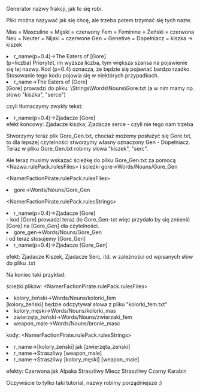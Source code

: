 Generator nazwy frakcji, jak to się robi.

Pliki można nazywać jak się chcę, ale trzeba potem trzymać się tych nazw.

Mas = Masculine = Męski      = czerwony
Fem = Feminine  = Żeński     = czerwona
Neu = Neuter    = Nijaki     = czerwone
Gen = Genetive  = Dopełniacz = kiszka -> kiszek

<li>r_name(p=0.4)->The Eaters of [Gore]</li>
(p=liczba)   Priorytet, im wyższa liczba, tym większa szansa na pojawienie się tej nazwy. Kod (p=0.4) oznacza, że będzie się pojawiać bardzo rzadko. Stosowanie tego kodu pojawia się w niektórych przypadkach.


<li>r_name->The Eaters of [Gore]</li>
[Gore] prowadzi do pliku: \Strings\Words\Nouns\Gore.txt   (a w  nim mamy  np. słowo "kiszka", "serce")

czyli tłumaczymy zwykły tekst:
<li>r_name(p=0.4)->Zjadacze [Gore]</li>
efekt końcowy: Zjadacze kiszka, Zjadacze serce - czyli nie tego nam trzeba


Stworzymy teraz plik Gore_Gen.txt, chociaż możemy posłużyć się Gore.txt, to dla lepszej czytelności stworzymy własny oznaczony Gen - Dopełniacz. 
Teraz w pliku Gore_Gen.txt robimy słowa "kiszek", "serc".

Ale teraz musimy wskazać ścieżkę do pliku Gore_Gen.txt  za pomocą  <Nazwa.rulePack.rulesFiles> i ścieżki  gore->Words/Nouns/Gore_Gen

<NamerFactionPirate.rulePack.rulesFiles>  
   <li>gore->Words/Nouns/Gore_Gen</li>
</NamerFactionPirate.rulePack.rulesFiles>


<NamerFactionPirate.rulePack.rulesStrings>
   <li>r_name(p=0.4)->Zjadacze [Gore]</li>   - kod [Gore] prowadzi teraz do Gore_Gen-txt więc przydało by się zmienić [Gore] na [Gore_Gen] dla czytelności.
</NamerFactionPirate.rulePack.rulesStrings>


<li>gore_gen->Words/Nouns/Gore_Gen</li>   i od teraz stosujemy [Gore_Gen] 
<li>r_name(p=0.4)->Zjadacze [Gore_Gen]</li>

efekt:
Zjadacze Kiszek, Zjadacze Serc, itd. w zależności od wpisanych słów do pliku .txt



Na koniec taki przykład:

ścieżki plików:
<NamerFactionPirate.rulePack.rulesFiles>  
  <li>kolory_żeński->Words/Nouns/kolorki_fem</li>    [kolory_żeński] będzie odczytywał słowa z pliku "kolorki_fem.txt"
  <li>kolory_męski->Words/Nouns/kolorki_mas</li>
  <li>zwierzęta_żeński->Words/Nouns/zwierzaki_fem</li>
  <li>weapon_male->Words/Nouns/bronie_masc</li>
</NamerFactionPirate.rulePack.rulesFiles>

kody:
<NamerFactionPirate.rulePack.rulesStrings>
   <li>r_name->[kolory_żeński] jak [zwierzęta_żeński]</li>
   <li>r_name->Straszliwy [weapon_male]</li>
   <li>r_name->Straszliwy [kolory_męski] [weapon_male]</li>
</NamerFactionPirate.rulePack.rulesStrings>


efekty:
Czerwona jak Alpaka 
Straszliwy Miecz
Straszliwy Czarny Karabin


Oczywiście to tylko taki tutorial, nazwy robimy porządniejsze ;)


